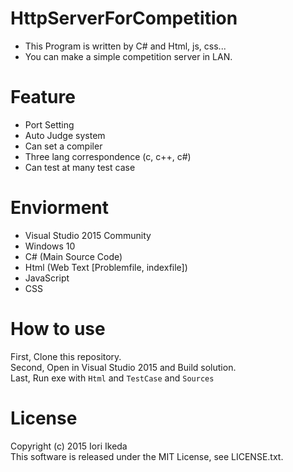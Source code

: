 # HttpServerForCompetition
+ This Program is written by C# and Html, js, css...
+ You can make a simple competition server in LAN.

# Feature
+ Port Setting
+ Auto Judge system
+ Can set a compiler
+ Three lang correspondence (c, c++, c#)
+ Can test at many test case

# Enviorment
+ Visual Studio 2015 Community
+ Windows 10
+ C# (Main Source Code)
+ Html (Web Text [Problemfile, indexfile])
+ JavaScript
+ CSS

# How to use 
First, Clone this repository.   
Second, Open in Visual Studio 2015 and Build solution.  
Last, Run exe with `Html` and `TestCase` and `Sources` 

# License
Copyright (c) 2015 Iori Ikeda   
This software is released under the MIT License, see LICENSE.txt.

